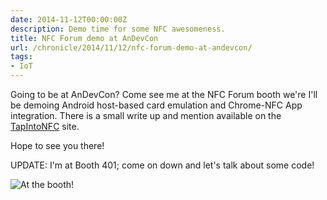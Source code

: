 ```yaml
---
date: 2014-11-12T00:00:00Z
description: Demo time for some NFC awesomeness.
title: NFC Forum demo at AnDevCon
url: /chronicle/2014/11/12/nfc-forum-demo-at-andevcon/
tags:
- IoT
---
```


Going to be at AnDevCon? Come see me at the NFC Forum booth we're I'll be demoing Android host-based card emulation and Chrome-NFC App integration. There is a small write up and mention available on the [TapIntoNFC](http://tapintonfc.org/2014/11/android-developers-meet-us-at-andevcon/) site.

Hope to see you there!

UPDATE: I'm at Booth 401; come on down and let's talk about some code!

<img src="/images/blog/2014/11/20141121_111603_188.jpg" alt="At the booth!">